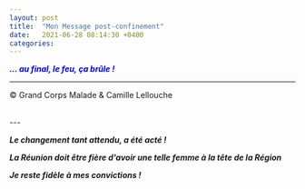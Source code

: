 ```yaml
---
layout: post
title:  "Mon Message post-confinement"
date:   2021-06-28 08:14:30 +0400
categories: 
---
```



<span style="color: blue">***... au final, le feu, ça brûle !***</span>
<br/>


---
&copy;  Grand Corps Malade & Camille Lellouche

<br>
---


***Le changement tant attendu, a été acté !***

***La Réunion doit être fière d'avoir une telle femme à la tête de la Région***

***Je reste fidèle à mes convictions !***